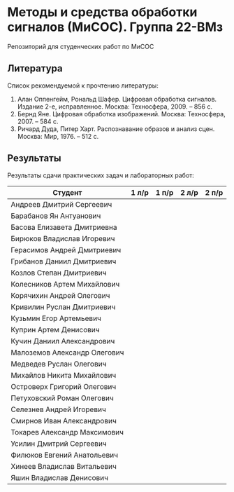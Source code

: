 # Методы и средства обработки сигналов (МиСОС). Группа 22-ВМз
Репозиторий для студенческих работ по МиСОС

Литература
----------
Список рекомендуемой к прочтению литературы:
1. Алан Оппенгейм, Рональд Шафер. Цифровая обработка сигналов. Издание 2-е, исправленное. Москва: Техносфера, 2009. – 856 с.
2. Бернд Яне. Цифровая обработка изображений. Москва: Техносфера, 2007. – 584 с.
3. Ричард Дуда, Питер Харт. Распознавание образов и анализ сцен. Москва: Мир, 1976. – 512 с.

Результаты
----------

Результаты сдачи практических задач и лабораторных работ:

| Студент                       |       1 л/р       |       1 п/р       |       2 л/р       |       2 п/р       |
| ----------------------------- | ----------------- | ----------------- | ----------------- | ----------------- |
| Андреев Дмитрий Сергеевич     |                   |                   |                   |                   |
| Барабанов Ян Антуанович       |                   |                   |                   |                   |
| Басова Елизавета Дмитриевна   |                   |                   |                   |                   |
| Бирюков Владислав Игоревич    |                   |                   |                   |                   |
| Герасимов Андрей Дмитриевич   |                   |                   |                   |                   |
| Грибанов Даниил Дмитриевич    |                   |                   |                   |                   |
| Козлов Степан Дмитриевич      |                   |                   |                   |                   |
| Колесников Артем Михайлович   |                   |                   |                   |                   |
| Корячихин Андрей Олегович     |                   |                   |                   |                   |
| Кривилин Руслан Дмитриевич    |                   |                   |                   |                   |
| Кузьмин Егор Артемьевич       |                   |                   |                   |                   |
| Куприн Артем Денисович        |                   |                   |                   |                   |
| Кучин Даниил Александрович    |                   |                   |                   |                   |
| Малоземов Александр Олегович  |                   |                   |                   |                   |
| Медведев Руслан Олегович      |                   |                   |                   |                   |
| Михайлов Никита Михайлович    |                   |                   |                   |                   |
| Островерх Григорий Олегович   |                   |                   |                   |                   |
| Петуховский Роман Олегович    |                   |                   |                   |                   |
| Селезнев Андрей Игоревич      |                   |                   |                   |                   |
| Смирнов Иван Александрович    |                   |                   |                   |                   |
| Токарев Александр Максимович  |                   |                   |                   |                   |
| Усилин Дмитрий Сергеевич      |                   |                   |                   |                   |
| Филюков Евгений Анатольевич   |                   |                   |                   |                   |
| Хинеев Владислав Витальевич   |                   |                   |                   |                   |
| Яшин Владислав Денисович      |                   |                   |                   |                   |
